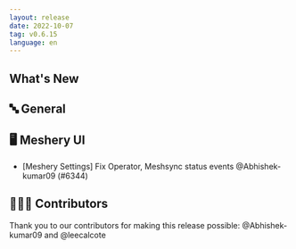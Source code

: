 ```yaml
---
layout: release
date: 2022-10-07
tag: v0.6.15
language: en
---
```


## What's New

## 🔤 General

## 🖥 Meshery UI

- [Meshery Settings] Fix Operator, Meshsync status events @Abhishek-kumar09 (#6344)

## 👨🏽‍💻 Contributors

Thank you to our contributors for making this release possible:
@Abhishek-kumar09 and @leecalcote
